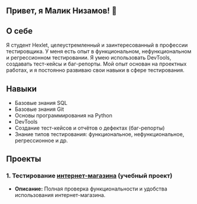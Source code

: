 ## Привет, я Малик Низамов! 👋 


## О себе 
Я студент Hexlet, целеустремленный и заинтересованный в профессии тестировщика. 
У меня есть опыт в функциональном, нефункциональном и регрессионном тестировании. 
Я умею использовать DevTools, создавать тест-кейсы и баг-репорты. 
Мой опыт основан на проектных работах, и я постоянно развиваю свои навыки в сфере тестирования.

## Навыки
- Базовые знания SQL
- Базовые знания Git
- Основы программирования на Python
- DevTools
- Создание тест-кейсов и отчётов о дефектах (баг-репорты)
- Знание типов тестирования: функциональное, нефункциональное, регрессионное и др.

## Проекты
### 1. Тестирование [интернет-магазина](https://github.com/Malik1998-74/qa-engineer-project-84) (учебный проект)
- **Описание:** Полная проверка функциональности и удобства использования интернет-магазина.
   
<!--
**Malik1998-74/Malik1998-74** is a ✨ _special_ ✨ repository because its `README.md` (this file) appears on your GitHub profile.

Here are some ideas to get you started:

- 🔭 I’m currently working on ...
- 🌱 I’m currently learning ...
- 👯 I’m looking to collaborate on ...
- 🤔 I’m looking for help with ...
- 💬 Ask me about ...
- 📫 How to reach me: ...
- 😄 Pronouns: ...
- ⚡ Fun fact: ...
-->
